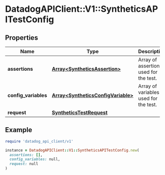 # DatadogAPIClient::V1::SyntheticsAPITestConfig

## Properties

| Name | Type | Description | Notes |
| ---- | ---- | ----------- | ----- |
| **assertions** | [**Array&lt;SyntheticsAssertion&gt;**](SyntheticsAssertion.md) | Array of assertions used for the test. |  |
| **config_variables** | [**Array&lt;SyntheticsConfigVariable&gt;**](SyntheticsConfigVariable.md) | Array of variables used for the test. | [optional] |
| **request** | [**SyntheticsTestRequest**](SyntheticsTestRequest.md) |  |  |

## Example

```ruby
require 'datadog_api_client/v1'

instance = DatadogAPIClient::V1::SyntheticsAPITestConfig.new(
  assertions: [],
  config_variables: null,
  request: null
)
```

